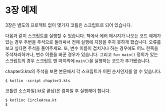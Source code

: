 # 3장 예제

3장은 별도의 프로젝트 없이 몇가지 코틀린 스크립트로 되어 있습니다.

다음과 같이 스크립트를 실행할 수 있습니다. 책에서 에러 메시지가 나오는 코드 예제가 있는 경우 주변을 주석으로 둘러싸서 전체 실행에 지장을 주지 못하게 했습니다. 오류를 보고 싶다면 주석을 풀어주세요.
또, 변수 이름이 겹치거나 하는 경우에도 어느 한쪽을 주석처리하거나, 변수 이름을 바꾼 경우가 있습니다. 그리고 `fun main()` 정의가 있는 스크립트의 경우 스크립트 맨 마지막에 `main()`을 실행하는 코드가 추가됐습니다.

chapter3.kts의 주석을 보면 본문에서 각 스크립트가 어떤 순서인지를 알 수 있습니다.

```
$ kotlin -script chapter3.kts
```

코틀린 소스파일(.kt로 끝남)은 컴파일 후 실행해야 합니다.

```
$ kotlinc CircleArea.kt
$ 
```

